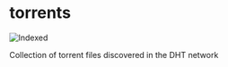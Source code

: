 torrents 
========
![Indexed](https://img.shields.io/badge/indexed-153986-blue)

Collection of torrent files discovered in the DHT network
